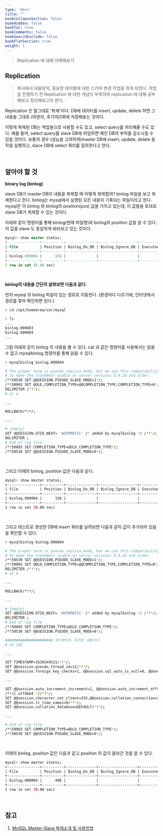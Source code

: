 ```yaml
---
type: 'docs'
title: ""
bookCollapseSection: false
bookHidden: false
bookToC: true
bookComments: false
bookSearchExclude: false
bookFlatSection: true
weight: 1
---
```


> Replication 에 대해 이해해보기

## Replication

> 회사에서 대용량의, 중요한 테이블에 대한 스키마 변경 작업을 하게 되었다. 작업을 진행하기 전 Replication 에 대한 개념이 부족하여 replication 에 대해 공부해보고 정리해보고자 한다.

Replication 은 말그대로 '복제'이다. DB에 데이터를 insert, update, delete 하면 그 내용을 그대로 (여분의, 추가의)DB에 저장해놓는 것이다.

이렇게 복제된 DB는 백업용으로 사용할 수도 있고, select query를 처리해줄 수도 있다. 예를 들어, select query를 slave DB에 위임하면 메인 DB의 부하를 감소시킬 수 있을 것이다.
보통의 경우 (성능을 고려하여)master DB에 insert, update, delete 동작을 실행하고, slace DB에 select 쿼리를 질의한다고 한다. 

<br>

## 알아야 할 것

**binary log (binlog)**

slave DB가 master DB의 내용을 복제할 때 어떻게 복제할까? binlog 파일을 보고 복제한다고 한다. binlog는 mysql에서 실행된 모든 내용이 기록되는 파일이라고 한다. mysql은 이 binlog 와 binlog의 position(pos) 값을 가지고 있는데, 이 값들을 토대로 slave DB가 복제할 수 있는 것이다.

아래와 같이 명령어를 통해 binlog(현재 파일명)와 binlog의 position 값을 알 수 있다. 이 값을 slave 도 동일하게 바라보고 있는 것이다.

```sql
mysql> show master status;
+---------------+----------+--------------+------------------+-------------------+
| File          | Position | Binlog_Do_DB | Binlog_Ignore_DB | Executed_Gtid_Set |
+---------------+----------+--------------+------------------+-------------------+
| binlog.000004 |      156 |              |                  |                   |
+---------------+----------+--------------+------------------+-------------------+
1 row in set (0.00 sec)
```

<br>

**binlog의 내용을 간단히 살펴보면 다음과 같다.**

먼저 mysql 의 binlog 파일이 있는 경로로 이동한다. (환경마다 다르기에, 인터넷에서 경로를 찾아 확인하면 된다.)

```sh
> cd /opt/homebrew/var/mysql

> ls
...
binlog.000003
binlog.000004
...
```

그럼 아래와 같이 binlog 의 내용을 볼 수 있다. cat 과 같은 명령어를 사용해서는 읽을 수 없고 mysqlbinlog 명령어를 통해 읽을 수 있다.

```sh
> mysqlbinlog binlog.000004

# The proper term is pseudo_replica_mode, but we use this compatibility alias
# to make the statement usable on server versions 8.0.24 and older.
/*!50530 SET @@SESSION.PSEUDO_SLAVE_MODE=1*/;
/*!50003 SET @OLD_COMPLETION_TYPE=@@COMPLETION_TYPE,COMPLETION_TYPE=0*/;
DELIMITER /*!*/;
# at 4

...

ROLLBACK/*!*/;

...

# [empty]
SET @@SESSION.GTID_NEXT= 'AUTOMATIC' /* added by mysqlbinlog */ /*!*/;
DELIMITER ;
# End of log file
/*!50003 SET COMPLETION_TYPE=@OLD_COMPLETION_TYPE*/;
/*!50530 SET @@SESSION.PSEUDO_SLAVE_MODE=0*/;
```

<br>

그리고 이때의 binlog, position 값은 다음과 같다.

```sh
mysql> show master status;
+---------------+----------+--------------+------------------+-------------------+
| File          | Position | Binlog_Do_DB | Binlog_Ignore_DB | Executed_Gtid_Set |
+---------------+----------+--------------+------------------+-------------------+
| binlog.000004 |      156 |              |                  |                   |
+---------------+----------+--------------+------------------+-------------------+
1 row in set (0.00 sec)
```

<br>

그리고 테스트로 생성한 DB에 insert 쿼리를 날려보면 다음과 같이 값이 추가되어 있음을 확인할 수 있다.

```sh
> mysqlbinlog binlog.000004

# The proper term is pseudo_replica_mode, but we use this compatibility alias
# to make the statement usable on server versions 8.0.24 and older.
/*!50530 SET @@SESSION.PSEUDO_SLAVE_MODE=1*/;
/*!50003 SET @OLD_COMPLETION_TYPE=@@COMPLETION_TYPE,COMPLETION_TYPE=0*/;
DELIMITER /*!*/;
# at 4

...

ROLLBACK/*!*/;

...

# [empty]
SET @@SESSION.GTID_NEXT= 'AUTOMATIC' /* added by mysqlbinlog */ /*!*/;
DELIMITER ;
# End of log file
/*!50003 SET COMPLETION_TYPE=@OLD_COMPLETION_TYPE*/;
/*!50530 SET @@SESSION.PSEUDO_SLAVE_MODE=0*/;

###################### 여기부터는 추가된 내용이다.
# at 156

...

SET TIMESTAMP=1636549521/*!*/;
SET @@session.pseudo_thread_id=11/*!*/;
SET @@session.foreign_key_checks=1, @@session.sql_auto_is_null=0, @@session.unique_checks=1, @@session.autocommit=1/*!*/;

...

SET @@session.auto_increment_increment=1, @@session.auto_increment_offset=1/*!*/;
/*!\C utf8mb4 *//*!*/;
SET @@session.character_set_client=255,@@session.collation_connection=255,@@session.collation_server=255/*!*/;
SET @@session.lc_time_names=0/*!*/;
SET @@session.collation_database=DEFAULT/*!*/;

...

# End of log file
/*!50003 SET COMPLETION_TYPE=@OLD_COMPLETION_TYPE*/;
/*!50530 SET @@SESSION.PSEUDO_SLAVE_MODE=0*/;
```

<br>

이때의 binlog, position 값은 다음과 같고 position 의 값이 올라간 것을 알 수 있다.

```sh
mysql> show master status;
+---------------+----------+--------------+------------------+-------------------+
| File          | Position | Binlog_Do_DB | Binlog_Ignore_DB | Executed_Gtid_Set |
+---------------+----------+--------------+------------------+-------------------+
| binlog.000004 |      488 |              |                  |                   |
+---------------+----------+--------------+------------------+-------------------+
1 row in set (0.00 sec)
```

<br>

## 참고

1. [MySQL Master-Slave 복제소개 및 사용방법](https://myinfrabox.tistory.com/22)